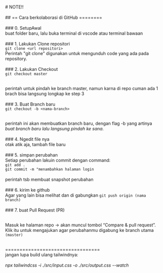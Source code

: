 <br># NOTE!!
<br>
<br>## == Cara berkolaborasi di GitHub ========
<br>
<br>### 0. SetupAwal
<br>buat folder baru, lalu buka terminal di vscode atau terminal bawaan
<br>
<br>### 1. Lakukan Clone repositori
<br>`git clone <url repositori>`
<br>Perintah "git clone" digunakan untuk mengunduh code yang ada pada repository.
<br>
<br>### 2. Lakukan Checkout
<br>`git checkout master` 

<br>perintah untuk pindah ke branch master, namun karna di repo cuman ada 1 brach bisa langsung longkap ke step 3
<br>
<br>### 3. Buat Branch baru
<br>`git checkout -b <nama-branch>`

<br>perintah ini akan membuatkan branch baru, dengan flag -b yang artinya _buat branch baru lalu langsung pindah ke sana._
<br>
<br>### 4. Ngedit file nya
<br>otak atik aja, tambah file baru
<br>
<br>### 5. simpan perubahan
<br>Setiap perubahan lakuin commit dengan command:
<br>`git add .`
<br>`git commit -m "menambahkan halaman login`
<br>
<br>perintah tsb membuat snapshot perubahan
<br>
<br>### 6. kirim ke github
<br>Agar yang lain bisa melihat dan di gabungkan 
`git push origin (nama branch)`
<br>
<br>### 7. buat Pull Request (PR)

<br>Masuk ke halaman repo → akan muncul tombol “Compare & pull request”.
Klik itu untuk mengajukan agar perubahanmu digabung ke branch utama `(master)`

<br>=================================
<br>jangan lupa build ulang tailwindnya:
<br>
<br> _npx tailwindcss -i ./src/input.css -o ./src/output.css --watch_




